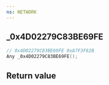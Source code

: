 ```yaml
---
ns: NETWORK
---
```

## _0x4D02279C83BE69FE

```c
// 0x4D02279C83BE69FE 0xA7F3F82B
Any _0x4D02279C83BE69FE();
```


## Return value
